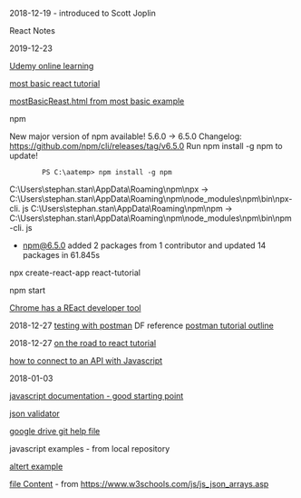 
2018-12-19 - introduced to Scott Joplin

React Notes

2019-12-23

 [Udemy online learning ](https://www.udemy.com)
 
[most basic react tutorial](https://www.taniarascia.com/getting-started-with-react/)

[mostBasicReast.html from most basic example](https://stephanstan.github.io/examples/mostBasicReact.html)


npm

   New major version of npm available! 5.6.0 -> 6.5.0
Changelog: https://github.com/npm/cli/releases/tag/v6.5.0
            Run npm install -g npm to update!
            
            PS C:\aatemp> npm install -g npm
C:\Users\stephan.stan\AppData\Roaming\npm\npx -> C:\Users\stephan.stan\AppData\Roaming\npm\node_modules\npm\bin\npx-cli.
js
C:\Users\stephan.stan\AppData\Roaming\npm\npm -> C:\Users\stephan.stan\AppData\Roaming\npm\node_modules\npm\bin\npm-cli.
js
+ npm@6.5.0
added 2 packages from 1 contributor and updated 14 packages in 61.845s


npx create-react-app react-tutorial

npm start

[Chrome has a REact developer tool](https://chrome.google.com/webstore/detail/react-developer-tools/fmkadmapgofadopljbjfkapdkoienihi)

2018-12-27
[testing with postman](http://toolsqa.com/postman/api-testing-with-postman/)   DF reference
[postman tutorial outline](http://toolsqa.com/postman-tutorial/)

2018-12-27
[on the road to react tutorial](https://www.robinwieruch.de/the-road-to-learn-react/)

[how to connect to an API with Javascript](https://www.taniarascia.com/how-to-connect-to-an-api-with-javascript/)


2018-01-03

[javascript documentation - good starting point](https://developer.mozilla.org/en-US/docs/Web/JavaScript)

[json validator](https://jsonformatter.curiousconcept.com/)

[google drive git help file](https://drive.google.com/drive/my-drive)

javascript examples - from local repository

[altert example](https://stephanstan.github.io/examples/alertexample/index.html)

[file Content](https://stephanstan.github.io/examples/fileContent/) - from https://www.w3schools.com/js/js_json_arrays.asp
